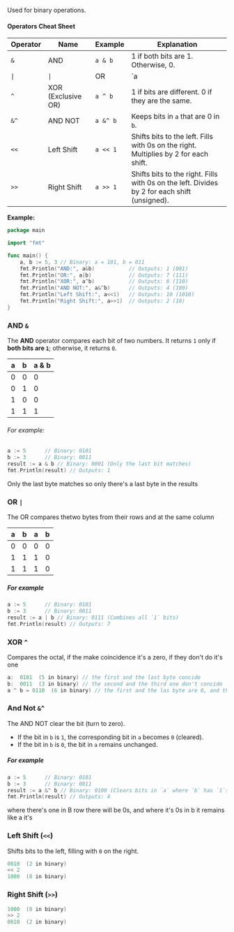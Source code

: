 Used for binary operations.
#### Operators Cheat Sheet

| Operator | Name               | Example  | Explanation                                                                                  |
| -------- | ------------------ | -------- | -------------------------------------------------------------------------------------------- |
| `&`      | AND                | `a & b`  | 1 if both bits are 1. Otherwise, 0.                                                          |
| `\|`     | `\|`               | OR       | `a                                                                                           |
| `^`      | XOR (Exclusive OR) | `a ^ b`  | 1 if bits are different. 0 if they are the same.                                             |
| `&^`     | AND NOT            | `a &^ b` | Keeps bits in `a` that are 0 in `b`.                                                         |
| `<<`     | Left Shift         | `a << 1` | Shifts bits to the left. Fills with 0s on the right. Multiplies by 2 for each shift.         |
| `>>`     | Right Shift        | `a >> 1` | Shifts bits to the right. Fills with 0s on the left. Divides by 2 for each shift (unsigned). |

**Example:**

```go
package main

import "fmt"

func main() {
    a, b := 5, 3 // Binary: a = 101, b = 011
    fmt.Println("AND:", a&b)           // Outputs: 1 (001)
    fmt.Println("OR:", a|b)            // Outputs: 7 (111)
    fmt.Println("XOR:", a^b)           // Outputs: 6 (110)
    fmt.Println("AND NOT:", a&^b)      // Outputs: 4 (100)
    fmt.Println("Left Shift:", a<<1)   // Outputs: 10 (1010)
    fmt.Println("Right Shift:", a>>1)  // Outputs: 2 (10)
}
```

### AND `&`

The **AND** operator compares each bit of two numbers. It returns `1` only if **both bits are `1`**; otherwise, it returns `0`.

| **a** | **b** | **a & b** |
| ----- | ----- | --------- |
| 0     | 0     | 0         |
| 0     | 1     | 0         |
| 1     | 0     | 0         |
| 1     | 1     | 1         |
###### For example:
```go
a := 5      // Binary: 0101
b := 3      // Binary: 0011
result := a & b // Binary: 0001 (Only the last bit matches)
fmt.Println(result) // Outputs: 1
```
Only the last byte matches so only there's a last byte in the results

### OR `|`
The OR compares thetwo bytes from their rows and at the same column

| **a** | **b** | **a** | **b** |
| ----- | ----- | ----- | ----- |
| 0     | 0     | 0     | 0     |
| 1     | 1     | 1     | 0     |
| 1     | 1     | 1     | 0     |
##### For example
```go
a := 5      // Binary: 0101
b := 3      // Binary: 0011
result := a | b // Binary: 0111 (Combines all `1` bits)
fmt.Println(result) // Outputs: 7
```
### XOR `^`
Compares the octal, if the make coincidence it's a zero, if they don't do it's one
```go
a:  0101  (5 in binary) // the first and the last byte concide
b:  0011  (3 in binary) // the second and the third one don't concide
a ^ b = 0110  (6 in binary) // the first and the las byte are 0, and the other are 1
```

### And Not `&^`
The AND NOT clear the bit (turn to zero). 
- If the bit in `b` is `1`, the corresponding bit in `a` becomes `0` (cleared).
- If the bit in `b` is `0`, the bit in `a` remains unchanged.
##### For example
```go
a := 5      // Binary: 0101
b := 3      // Binary: 0011
result := a &^ b // Binary: 0100 (Clears bits in `a` where `b` has `1`s)
fmt.Println(result) // Outputs: 4
```
where there's one in B row there will be 0s, and where it's 0s in b it remains like a it's
### Left Shift (`<<`) 
Shifts bits to the left, filling with `0` on the right.
```go
0010  (2 in binary)
<< 2
1000  (8 in binary)
```
### Right Shift (`>>`)
```go
1000  (8 in binary)
>> 2
0010  (2 in binary)
```
